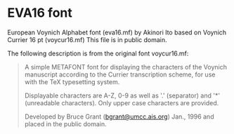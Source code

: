 # EVA16 font

  European Voynich Alphabet font (eva16.mf) by Akinori Ito
  based on Voynich Currier 16 pt (voycur16.mf) 
  This file is in public domain.

  The following description is from the original font voycur16.mf:

>  A simple METAFONT font for displaying the characters of the Voynich
>  manuscript according to the Currier transcription scheme, for use
>  with the TeX typesetting system.
>
>  Displayable characters are A-Z, 0-9 as well as '.' (separator)
>  and '*' (unreadable characters).  Only upper case characters are 
>  provided.
>
>  Developed by Bruce Grant (bgrant@umcc.ais.org) Jan., 1996
>  and placed in the public domain.
>
